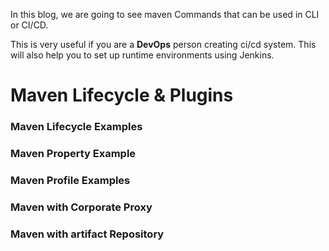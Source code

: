 In this blog, we are going to see maven Commands that can be used in CLI or CI/CD.

This is very useful if you are a **DevOps** person creating ci/cd system. This will also help you to set up runtime environments using Jenkins.

# Maven Lifecycle & Plugins 

### Maven Lifecycle Examples 

### Maven Property Example 

### Maven Profile Examples 

### Maven with Corporate Proxy 

### Maven with artifact Repository  
